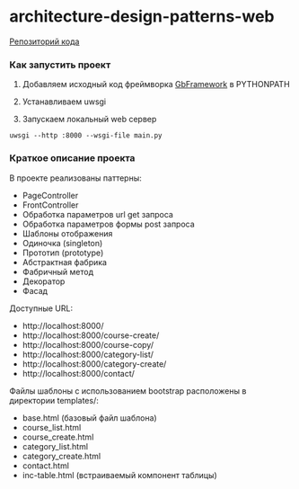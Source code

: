 # architecture-design-patterns-web
[Репозиторий кода](https://clck.ru/TFwwr)

### Как запустить проект

1. Добавляем исходный код фреймворка [GbFramework](https://clck.ru/TFwup) в PYTHONPATH
   

2. Устанавливаем uwsgi

3. Запускаем локальный web сервер
```
uwsgi --http :8000 --wsgi-file main.py
```
### Краткое описание проекта

В проекте реализованы паттерны:
- PageController
- FrontController
- Обработка параметров url get запроса
- Обработка параметров формы post запроса
- Шаблоны отображения
- Одиночка (singleton)
- Прототип (prototype)
- Абстрактная фабрика
- Фабричный метод
- Декоратор
- Фасад

Доступные URL:
- http://localhost:8000/
- http://localhost:8000/course-create/
- http://localhost:8000/course-copy/
- http://localhost:8000/category-list/
- http://localhost:8000/category-create/
- http://localhost:8000/contact/


Файлы шаблоны с использованием bootstrap расположены в директории templates/:
- base.html (базовый файл шаблона)
- course_list.html
- course_create.html
- category_list.html
- category_create.html
- contact.html
- inc-table.html (встраиваемый компонент таблицы)